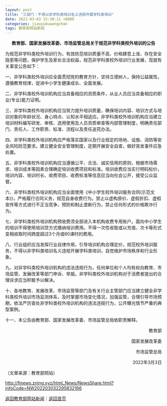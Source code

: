 ```yaml
---
layout: post
title: "三部门：不得以非学科类培训名义违规开展学科类培训"
date: 2022-03-03 15:30:11 +0800
categories: jiaoyubuwangzhan
tags: 教育部网站新闻
---
```

<p style="text-align:center;"><strong>教育部、国家发展改革委、市场监管总局关于规范非学科类校外培训的公告</strong></p><p>为规范非学科类校外培训行为，有效防范培训质量不高、价格肆意上涨、存在安全隐患等问题，保护学生及家长合法权益，规范非学科类校外培训行业发展，现就有关事宜公告如下：</p><p>一、非学科类校外培训应全面贯彻党的教育方针，坚持立德树人，保持公益属性，遵循教育规律，促进中小学生健康成长、全面发展。</p><p>二、非学科类校外培训机构应当具备相应的资质条件，从业人员应当具备相应的职业(专业)能力证明。</p><p>三、非学科类校外培训机构应当努力提升培训质量，确保培训内容、培训方式与培训对象的年龄状况、身心特点、认知水平相适应。非学科类校外培训机构应当建立培训材料编写研发、审核、选用使用及人员资质审查等内部管理制度，明确责任部门、责任人、工作职责、标准、流程以及责任追究办法。</p><p>四、非学科类校外培训机构应严格落实国家以及行业规定的场地、设施、消防等安全风险防范要求。建立健全安全管理制度，定期开展安全自查，做好突发事件应急处置。</p><p>五、非学科类校外培训机构应当遵循公平、合法、诚实信用的原则，根据市场需求、培训成本等因素合理确定培训收费项目和标准。培训收费应当实行明码标价，培训内容、培训时长、收费项目、收费标准等信息应当向社会公开，接受公众监督。</p><p>六、非学科类校外培训机构应当全面使用《中小学生校外培训服务合同(示范文本)》，严格履行合同义务，规范自身收费行为。禁止以虚构原价、虚假折扣、虚假宣传等方式进行不正当竞争，预防和制止垄断行为，禁止任何形式的价格欺诈行为。</p><p>七、非学科类校外培训机构预收费须全部进入本机构收费专用账户。面向中小学生的培训不得使用培训贷方式缴纳培训费用。不得一次性收取或以充值、次卡等形式变相收取时间跨度超过3个月或60课时的费用。</p><p>八、行业组织应当发挥行业自律作用，引导培训机构合理定价，规范校外培训服务，不得以非学科类培训名义违规开展学科类培训，自觉维护市场秩序和行业形象。</p><p>九、对非学科类校外培训机构的违法违规行为，任何单位和个人均有权向教育、市场监管、发展改革等部门申诉、举报。非学科类校外培训机构对于消费者提出的合理诉求应当积极予以解决。</p><p>十、各地教育、发展改革、市场监管等部门及有关行业主管部门应当建立健全非学科类校外培训市场监测体系，及时掌握市场变化情况，加强监管，合理引导市场预期，依法严厉查处非学科类校外培训机构的违法违规行为，公开曝光情节严重的典型案例。</p><p>十一、本公告由教育部、国家发展改革委、市场监管总局依职责解释。</p><p style="text-align:right;">教育部</p><p style="text-align:right;">国家发展改革委</p><p style="text-align:right;">市场监管总局</p><p style="text-align:right;">2022年3月3日</p><p class="em_media">（文章来源：教育部网站）</p>

<http://finews.zning.xyz/html_News/NewsShare.html?infoCode=NW202203032295832166>

[返回教育部网站新闻](//finews.withounder.com/category/jiaoyubuwangzhan.html)｜[返回首页](//finews.withounder.com/)